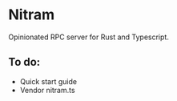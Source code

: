 # Nitram

Opinionated RPC server for Rust and Typescript.

## To do:

- Quick start guide
- Vendor nitram.ts
